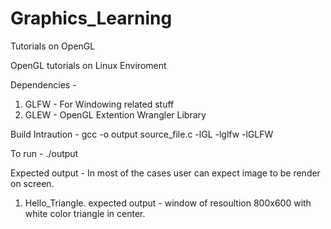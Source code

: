 # Graphics_Learning
Tutorials on OpenGL

OpenGL tutorials on Linux Enviroment

Dependencies -
1. GLFW - For Windowing related stuff
2. GLEW - OpenGL Extention Wrangler Library

Build Intraution -
gcc -o output source_file.c -lGL -lglfw -lGLFW

To run -
./output

Expected output -
In most of the cases user can expect image to be render on screen.


1. Hello_Triangle. 
expected output - window of resoultion 800x600 with white color triangle in center.
